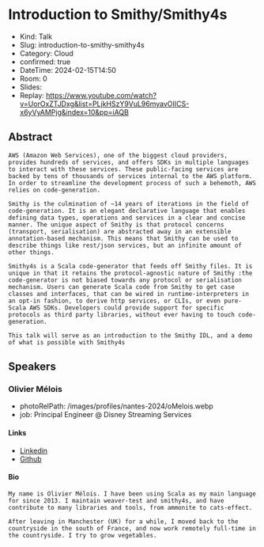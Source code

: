 # Introduction to Smithy/Smithy4s

- Kind: Talk
- Slug: introduction-to-smithy-smithy4s
- Category: Cloud
- confirmed: true
- DateTime: 2024-02-15T14:50
- Room: 0
- Slides:
- Replay: https://www.youtube.com/watch?v=UorOxZTJDxg&list=PLjkHSzY9VuL96myavOIICS-x6yVyAMPjg&index=10&pp=iAQB

## Abstract

```
AWS (Amazon Web Services), one of the biggest cloud providers, provides hundreds of services, and offers SDKs in multiple languages to interact with these services. These public-facing services are backed by tens of thousands of services internal to the AWS platform. In order to streamline the development process of such a behemoth, AWS relies on code-generation.

Smithy is the culmination of ~14 years of iterations in the field of code-generation. It is an elegant declarative language that enables defining data types, operations and services in a clear and concise manner. The unique aspect of Smithy is that protocol concerns (transport, serialisation) are abstracted away in an extensible annotation-based mechanism. This means that Smithy can be used to describe things like rest/json services, but an infinite amount of other things.

Smithy4s is a Scala code-generator that feeds off Smithy files. It is unique in that it retains the protocol-agnostic nature of Smithy :the code-generator is not biased towards any protocol or serialisation mechanism. Users can generate Scala code from Smithy to get case classes and interfaces, that can be wired in runtime-interpreters in an opt-in fashion, to derive http services, or CLIs, or even pure-Scala AWS SDKs. Developers could provide support for specific protocols as third party libraries, without ever having to touch code-generation.

This talk will serve as an introduction to the Smithy IDL, and a demo of what is possible with Smithy4s
```

## Speakers

### Olivier Mélois

- photoRelPath: /images/profiles/nantes-2024/oMelois.webp
- job: Principal Engineer @ Disney Streaming Services

#### Links

- [Linkedin](https://www.linkedin.com/in/olivier-mélois-99234bbb)
- [Github](https://github.com/Baccata)

#### Bio

```
My name is Olivier Mélois. I have been using Scala as my main language for since 2013. I maintain weaver-test and smithy4s, and have contribute to many libraries and tools, from ammonite to cats-effect.

After leaving in Manchester (UK) for a while, I moved back to the countryside in the south of France, and now work remotely full-time in the countryside. I try to grow vegetables.
```
